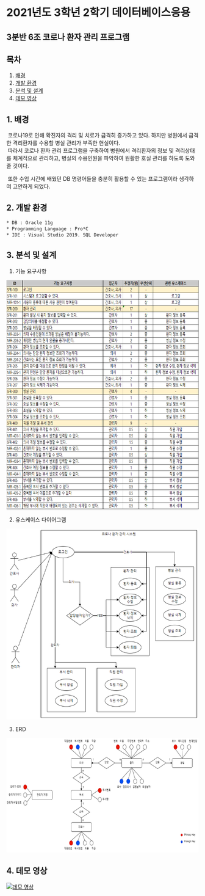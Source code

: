 # 2021년도 3학년 2학기 데이터베이스응용
<h2 align=left>3분반 6조 코로나 환자 관리 프로그램</h2>

## 목차

1. [배경](#1-배경)
2. [개발 환경](#2-개발-환경)
3. [분석 및 설계](#3-분석-및-설계)
4. [데모 영상](#4-데모-영상)

## 1. 배경

&nbsp;코로나19로 인해 확진자의 격리 및 치료가 급격히 증가하고 있다. 하지만 병원에서 급격한 격리환자를 수용할 병실 관리가 부족한 현실이다.<br>
&nbsp;따라서 코로나 환자 관리 프로그램을 구축하여 병원에서 격리환자의 정보 및 격리상태를 체계적으로 관리하고, 병실의 수용인원을 파악하여 원활한 호실 관리를 하도록 도와줄 것이다.

&nbsp;또한 수업 시간에 배웠던 DB 명령어들을 충분히 활용할 수 있는 프로그램이라 생각하여 고안하게 되었다.

## 2. 개발 환경

```
* DB : Oracle 11g
* Programming Language : Pro*C
* IDE : Visual Studio 2019. SQL Developer
```

## 3. 분석 및 설계

1. 기능 요구사항</br>
<p align="center">
<img src="image/기능요구사항.png" width="800" height="600"/></p>

2. 유스케이스 다이어그램<br>
<p align="center">
<img src="image/유스케이스다이어그램.png" width="600" height="500"/></p>

3. ERD
<p align="center">
<img src="image/erd.png" width="750" height="300"/></p>

## 4. 데모 영상

[![데모 영상](http://img.youtube.com/vi/xyZ3uUWMG5c/0.jpg)](https://youtu.be/xyZ3uUWMG5c)

